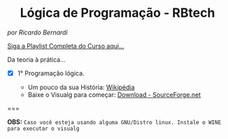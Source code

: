 <h1 align="center">
  Lógica de Programação - RBtech
</h1>

<em>por Ricardo Bernardi</em>

[Siga a Playlist Completa do Curso aqui...](https://www.youtube.com/playlist?list=PLInBAd9OZCzxxk0VvMGrq7l-ZMu5lOSwC "Todas as aulas no Youtube")

Da teoria à prática...

* [x] 1° Programação lógica.
  
  - Um pouco da sua História: [Wikipédia](https://pt.wikipedia.org/wiki/Programa%C3%A7%C3%A3o_l%C3%B3gica)
  - Baixe o Visualg para começar: [Download - SourceForge.net](https://sourceforge.net/projects/visualg30/)
  

===

**OBS:** `Caso você esteja usando alguma GNU/Distro linux. Instale o WINE para executar o visualg`
